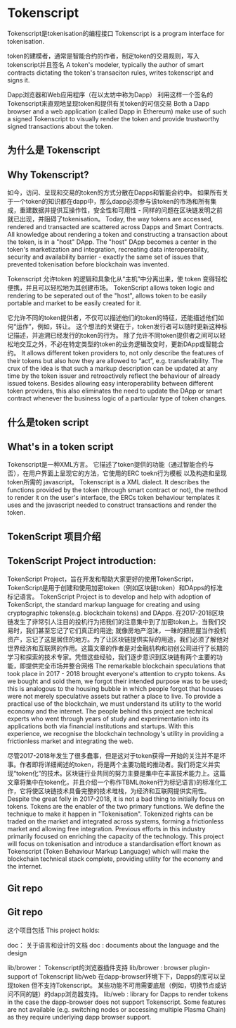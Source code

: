 # Tokenscript
Tokenscript是tokenisation的编程接口
Tokenscript is a program interface for tokenisation.

token的建模者，通常是智能合约的作者，制定token的交易规则，写入tokenscript并且签名
A token's modeler, typically the author of smart contracts dictating
the token's transaciton rules, writes tokenscript and signs it.

Dapp浏览器和Web应用程序（在以太坊中称为Dapp）
利用这样一个签名的Tokenscript来直观地呈现token和提供有关token的可信交易
Both a Dapp browser and a web application (called Dapp in Ethereum)
make use of such a signed Tokenscript to visually render the token and
provide trustworthy signed transactions about the token.

## 为什么是 Tokenscript
## Why Tokenscript?
如今，访问、呈现和交易的token的方式分散在Dapps和智能合约中。 如果所有关于一个token的知识都在dapp中，那么dapp必须参与该token的市场和所有集成，重建数据并提供互操作性，安全性和可用性 - 同样的问题在区块链发明之前就已出现，并阻碍了tokenisation。
Today, the way tokens are accessed, rendered and transacted are scattered across Dapps and Smart Contracts. All knowledge about rendering a token and constructing a transaction about the token, is in a "host" DApp. The "host" DApp becomes a center in the token's marketization and integration, recreating data interoperability, security and availability barrier - exactly the same set of issues that prevented tokenisation before blockchain was invented.

Tokenscript 允许token 的逻辑和具象化从“主机”中分离出来，使 token 变得轻松便携，并且可以轻松地为其创建市场。
TokenScript allows token logic and rendering to be seperated out of the "host", allows token to be easily portable and market to be easily created for it.

它允许不同的token提供者，不仅可以描述他们的token的特征，还能描述他们如何“运作”，例如，转让。 这个想法的关键在于，token发行者可以随时更新这种标记描述，并追溯已经发行的token的行为。 除了允许不同token提供者之间可以轻松地交互之外，不必在特定类型的token的业务逻辑改变时，更新DApp或智能合约。
It allows different token providers to, not only describe the features of their tokens but also how they are allowed to “act”, e.g. transferability. The crux of the idea is that such a markup description can be updated at any time by the token issuer and retroactively reflect the behaviour of already issued tokens. Besides allowing easy interoperability between different token providers, this also eliminates the need to update the DApp or smart contract whenever the business logic of a particular type of token changes.

## 什么是token script
## What's in a token script

Tokenscript是一种XML方言。 它描述了token提供的功能（通过智能合约与否），在用户界面上呈现它的方法，它使用的ERC toekn行为模板 以及构造和呈现token所需的 javascript。
Tokenscript is a XML dialect. It describes the functions provided by the token (through smart contract or not), the method to render it on the user's interface, the ERCs token behaviour templates it uses and the javascript needed to construct transactions and render the token.

## TokenScript 项目介绍
## TokenScript Project introduction: 
TokenScript Project，旨在开发和帮助大家更好的使用TokenScript，TokenScript是用于创建和使用加密token（例如区块链token）和DApps的标准标记语言。
TokenScript Project is to develop and help with adoption of TokenScript, the standard markup language for creating and using cryptographic tokens(e.g. blockchain tokens) and DApps.
在2017-2018区块链发生了非常引人注目的投机行为把我们的注意集中到了加密token上。当我们交易时，我们甚至忘记了它们真正的用途; 就像房地产泡沫，一昧的把房屋当作投机资产，忘记了这是居住的地方。为了让区块链提供实际的用途，我们必须了解他对世界经济和互联网的作用。这篇文章的作者是对金融机构和初创公司进行了长期的学习和探索的技术专家。凭借这些经验，我们逐步意识到区块链有两个主要的功能，即提供完全市场并整合网络
The remarkable blockchain speculations that took place in 2017 - 2018 brought everyone's attention to crypto tokens. As we bought and sold them, we forgot their intended purpose was to be used; this is analogous to the housing bubble in which people forgot that houses were not merely speculative assets but rather a place to live. To provide a practical use of the blockchain, we must understand its utility to the world economy and the internet. The people behind this project are technical experts who went through years of study and experimentation into its applications both via financial institutions and startups. With this experience, we recognise the blockchain technology's utility in providing a frictionless market and integrating the web.

尽管2017-2018年发生了很多蠢事，但是这对于token获得一开始的关注并不是坏事。作者即将详细阐述的token，将是两个主要功能的推动者。我们将定义并实现“token化”的技术。区块链行业共同的努力主要是集中在丰富技术能力上。这篇文章将集中在token化，并且介绍一个称作TBML(token行为标记语言)的标准化工作，它将使区块链技术具备完整的技术堆栈，为经济和互联网提供实用性。
Despite the great folly in 2017-2018, it is not a bad thing to initially focus on tokens. Tokens are the enabler of the two primary functions. We define the technique to make it happen in "Tokenisation". Tokenized rights can be traded on the market and integrated across systems, forming a frictionless market and allowing free integration. Previous efforts in this industry primarily focused on enriching the capacity of the technology. This project will focus on tokenisation and introduce a standardisation effort known as Tokenscript (Token Behaviour Markup Language) which will make the blockchain technical stack complete, providing utility for the economy and the internet.

## Git repo 
## Git repo

这个项目包括
This project holds:

doc：
关于语言和设计的文档
doc
:   documents about the language and the design

lib/brower：
Tokenscript的浏览器插件支持
lib/brower
:   browser plugin-support of Tokenscript
lib/web
在dapp-browser环境下下，Dapps的库可以呈现token
但不支持Tokenscript。 某些功能不可用需要底层（例如，切换节点或访问不同的链）的dapp浏览器支持。
lib/web : library for Dapps to render tokens in the case the dapp-browser does not support Tokenscript. Some features are not available (e.g. switching nodes or accessing multiple Plasma Chain) as they require underlying dapp browser support.


